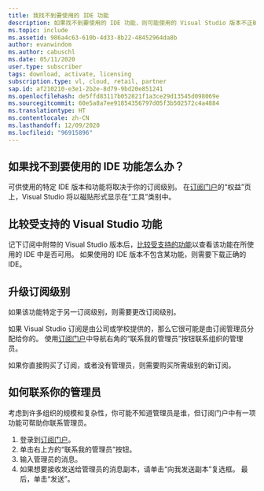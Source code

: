 ```yaml
---
title: 我找不到要使用的 IDE 功能
description: 如果找不到要使用的 IDE 功能，则可能使用的 Visual Studio 版本不正确
ms.topic: include
ms.assetid: 986a4c63-610b-4d33-8b22-48452964da8b
author: evanwindom
ms.author: cabuschl
ms.date: 05/11/2020
user.type: subscriber
tags: download, activate, licensing
subscription.type: vl, cloud, retail, partner
sap.id: af210210-e3e1-2b2e-8d79-9bd20e851241
ms.openlocfilehash: de5ffd83117b052821f1a3ce29d13545d098069e
ms.sourcegitcommit: 60e5a8a7ee91854356797d05f3b502572c4a4884
ms.translationtype: HT
ms.contentlocale: zh-CN
ms.lasthandoff: 12/09/2020
ms.locfileid: "96915896"
---
```

## <a name="what-if-you-cant-find-the-ide-feature-you-want-to-use"></a>如果找不到要使用的 IDE 功能怎么办？ 

可供使用的特定 IDE 版本和功能将取决于你的订阅级别。 在[订阅门户](https://my.visualstudio.com/benefits)的“权益”页上，Visual Studio 将以磁贴形式显示在“工具”类别中。 

## <a name="compare-supported-visual-studio-features"></a>比较受支持的 Visual Studio 功能 

记下订阅中附带的 Visual Studio 版本后，[比较受支持的功能](https://visualstudio.microsoft.com/vs/compare/)以查看该功能在所使用的 IDE 中是否可用。 如果使用的 IDE 版本不包含某功能，则需要下载正确的 IDE。 

## <a name="upgrade-your-subscription-level"></a>升级订阅级别  

如果该功能特定于另一订阅级别，则需要更改订阅级别。  

如果 Visual Studio 订阅是由公司或学校提供的，那么它很可能是由订阅管理员分配给你的。 使用[订阅门户](https://my.visualstudio.com/benefits)中导航右角的“联系我的管理员”按钮联系组织的管理员。  

如果你直接购买了订阅，或者没有管理员，则需要购买所需级别的新订阅。  

## <a name="how-to-contact-your-admin"></a>如何联系你的管理员 

考虑到许多组织的规模和复杂性，你可能不知道管理员是谁，但订阅门户中有一项功能可帮助你联系管理员。 

1. 登录到[订阅门户](https://my.visualstudio.com/benefits)。  
1. 单击右上方的“联系我的管理员”按钮。 
1. 输入管理员的消息。 
1. 如果想要接收发送给管理员的消息副本，请单击“向我发送副本”复选框。 最后，单击“发送”。